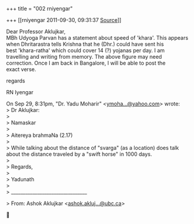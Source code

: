 +++
title = "002 rniyengar"

+++
[[rniyengar	2011-09-30, 09:31:37 [Source](https://groups.google.com/g/bvparishat/c/FtArb_45Gg0)]]



Dear Professor Aklujkar,  
MBh Udyoga Parvan has a statement about speed of 'khara'. This appears  
when Dhritarastra tells Krishna that he (Dhr.) could have sent his  
best 'khara-ratha' which could cover 14 (?) yojanas per day. I am  
travelling and writing from memory. The above figure may need  
correction. Once I am back in Bangalore, I will be able to post the  
exact verse.

regards

RN Iyengar

  
On Sep 29, 8:31pm, "Dr. Yadu Moharir" \<[ymoha...@yahoo.com]()\> wrote:  
\> Dr Aklujkar:  
\>  
\> Namaskar  
\>  
\> Aitereya brahmaNa (2.17)  
\>  
\> While talking about the distance of "svarga" (as a location) does talk about the distance traveled by a "swift horse" in 1000 days.  
\>  
\> Regards,  
\>  
\> Yadunath  
\>  
\> \_\_\_\_\_\_\_\_\_\_\_\_\_\_\_\_\_\_\_\_\_\_\_\_\_\_\_\_\_\_\_\_  

\> From: Ashok Aklujkar \<[ashok.akluj...@ubc.ca]()\>



